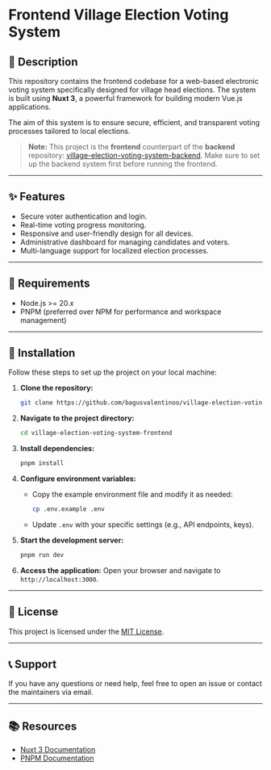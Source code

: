 # Frontend Village Election Voting System

## 📝 Description

This repository contains the frontend codebase for a web-based electronic voting system specifically designed for village head elections. The system is built using **Nuxt 3**, a powerful framework for building modern Vue.js applications.

The aim of this system is to ensure secure, efficient, and transparent voting processes tailored to local elections.

> **Note:** This project is the **frontend** counterpart of the **backend** repository: [village-election-voting-system-backend](https://github.com/bagusvalentinoo/village-election-voting-system-backend). Make sure to set up the backend system first before running the frontend.

---

## ✨ Features

- Secure voter authentication and login.
- Real-time voting progress monitoring.
- Responsive and user-friendly design for all devices.
- Administrative dashboard for managing candidates and voters.
- Multi-language support for localized election processes.

---

## 🔧 Requirements

- Node.js >= 20.x
- PNPM (preferred over NPM for performance and workspace management)

---

## 🚀 Installation

Follow these steps to set up the project on your local machine:

1. **Clone the repository:**

   ```bash
   git clone https://github.com/bagusvalentinoo/village-election-voting-system-frontend.git
   ```

2. **Navigate to the project directory:**

   ```bash
   cd village-election-voting-system-frontend
   ```

3. **Install dependencies:**

   ```bash
   pnpm install
   ```

4. **Configure environment variables:**

   - Copy the example environment file and modify it as needed:
     ```bash
     cp .env.example .env
     ```
   - Update `.env` with your specific settings (e.g., API endpoints, keys).

5. **Start the development server:**

   ```bash
   pnpm run dev
   ```

6. **Access the application:**
   Open your browser and navigate to `http://localhost:3000`.

---

## 📜 License

This project is licensed under the [MIT License](LICENSE).

---

## 📞 Support

If you have any questions or need help, feel free to open an issue or contact the maintainers via email.

---

## 📚 Resources

- [Nuxt 3 Documentation](https://nuxt.com/docs)
- [PNPM Documentation](https://pnpm.io/)
